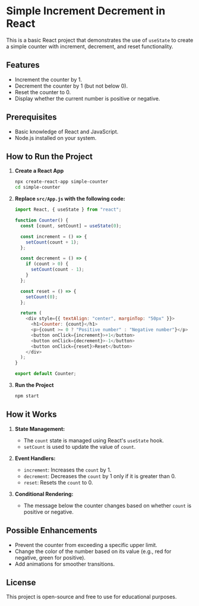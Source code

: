 # Simple Increment Decrement in React

This is a basic React project that demonstrates the use of `useState` to create a simple counter with increment, decrement, and reset functionality.

## Features

- Increment the counter by 1.
- Decrement the counter by 1 (but not below 0).
- Reset the counter to 0.
- Display whether the current number is positive or negative.

## Prerequisites

- Basic knowledge of React and JavaScript.
- Node.js installed on your system.

## How to Run the Project

1. **Create a React App**
   ```bash
   npx create-react-app simple-counter
   cd simple-counter
   ```

2. **Replace `src/App.js` with the following code:**

   ```javascript
   import React, { useState } from "react";

   function Counter() {
     const [count, setCount] = useState(0);

     const increment = () => {
       setCount(count + 1);
     };

     const decrement = () => {
       if (count > 0) {
         setCount(count - 1);
       }
     };

     const reset = () => {
       setCount(0);
     };

     return (
       <div style={{ textAlign: "center", marginTop: "50px" }}>
         <h1>Counter: {count}</h1>
         <p>{count >= 0 ? "Positive number" : "Negative number"}</p>
         <button onClick={increment}>+1</button>
         <button onClick={decrement}>-1</button>
         <button onClick={reset}>Reset</button>
       </div>
     );
   }

   export default Counter;
   ```

3. **Run the Project**
   ```bash
   npm start
   ```

## How it Works

1. **State Management:**
   - The `count` state is managed using React's `useState` hook.
   - `setCount` is used to update the value of `count`.

2. **Event Handlers:**
   - `increment`: Increases the `count` by 1.
   - `decrement`: Decreases the `count` by 1 only if it is greater than 0.
   - `reset`: Resets the `count` to 0.

3. **Conditional Rendering:**
   - The message below the counter changes based on whether `count` is positive or negative.

## Possible Enhancements

- Prevent the counter from exceeding a specific upper limit.
- Change the color of the number based on its value (e.g., red for negative, green for positive).
- Add animations for smoother transitions.

## License

This project is open-source and free to use for educational purposes.
